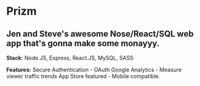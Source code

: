 # Prizm

## Jen and Steve's awesome Nose/React/SQL web app that's gonna make some monayyy.

**Stack:**
Node.JS, Express, React.JS, MySQL, SASS

**Features:**
Secure Authentication - OAuth
Google Analytics - Measure viewer traffic trends
App Store featured - Mobile compatible.
